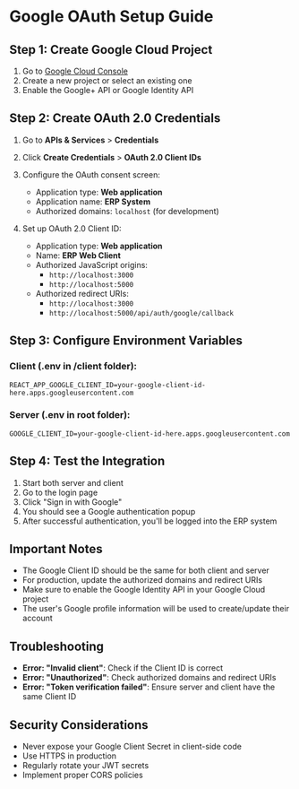 # Google OAuth Setup Guide

## Step 1: Create Google Cloud Project

1. Go to [Google Cloud Console](https://console.cloud.google.com/)
2. Create a new project or select an existing one
3. Enable the Google+ API or Google Identity API

## Step 2: Create OAuth 2.0 Credentials

1. Go to **APIs & Services** > **Credentials**
2. Click **Create Credentials** > **OAuth 2.0 Client IDs**
3. Configure the OAuth consent screen:
   - Application type: **Web application**
   - Application name: **ERP System**
   - Authorized domains: `localhost` (for development)

4. Set up OAuth 2.0 Client ID:
   - Application type: **Web application**
   - Name: **ERP Web Client**
   - Authorized JavaScript origins:
     - `http://localhost:3000`
     - `http://localhost:5000`
   - Authorized redirect URIs:
     - `http://localhost:3000`
     - `http://localhost:5000/api/auth/google/callback`

## Step 3: Configure Environment Variables

### Client (.env in /client folder):
```
REACT_APP_GOOGLE_CLIENT_ID=your-google-client-id-here.apps.googleusercontent.com
```

### Server (.env in root folder):
```
GOOGLE_CLIENT_ID=your-google-client-id-here.apps.googleusercontent.com
```

## Step 4: Test the Integration

1. Start both server and client
2. Go to the login page
3. Click "Sign in with Google"
4. You should see a Google authentication popup
5. After successful authentication, you'll be logged into the ERP system

## Important Notes

- The Google Client ID should be the same for both client and server
- For production, update the authorized domains and redirect URIs
- Make sure to enable the Google Identity API in your Google Cloud project
- The user's Google profile information will be used to create/update their account

## Troubleshooting

- **Error: "Invalid client"**: Check if the Client ID is correct
- **Error: "Unauthorized"**: Check authorized domains and redirect URIs
- **Error: "Token verification failed"**: Ensure server and client have the same Client ID

## Security Considerations

- Never expose your Google Client Secret in client-side code
- Use HTTPS in production
- Regularly rotate your JWT secrets
- Implement proper CORS policies
